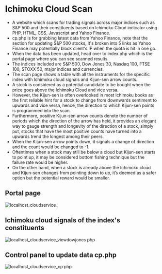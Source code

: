 # Ichimoku Cloud Scan
- A website which scans for trading signals across major indices such as S&P 500 and their constituents based on Ichimoku Cloud indicator using PHP, HTML, CSS, Javascript and Yahoo Finance.
- cp.php is for grabbing latest data from Yahoo Finance, note that the section for updating S&P 500 stocks, it's broken into 5 links as Yahoo Finance may potentially block client's IP when the quota is hit in one go.
- When the data has been updated, head over to index.php which is the portal page where you can see scanned results.
- The indices included are S&P 500, Dow Jones 30, Nasdaq 100, FTSE 100, STOXX 50, major indices and currencies.
- The scan page shows a table with all the instruments for the specific index with Ichimoku cloud signals and Kijun-sen arrow counts.
- A stock is considered as a potential candidate to be bought when the price goes above the Ichimoku Cloud and vice versa.
- However, the Kijun-sen is often overlooked in most Ichimoku books as the first reliable hint for a stock to change from downwards sentiment to upwards and vice versa, hence, the direction to which Kijun-sen points is programmed into the scan.
- Furthermore, positive Kijun-sen arrow counts denote the number of periods which the direction of the arrow has held, it provides an elegant way to gauge strength and longevity of  the direction of a stock, simply put, stocks that have the most positive counts have turned into a upwards trend the longest among their peers.
- When the Kijun-sen arrow points down, it signals a change of direction and the count would be changed to -1.
- Oftentimes when a stock may still be below a cloud but Kijun-sen starts to point up, it may be considered bottom fishing technique but the failure rate would be higher.
- On the other hand, when a stock is already above the Ichimoku cloud and Kijun-sen changes from pointing down to up, it’s deemed as a safer option but the potential reward would be smaller.

## Portal page
![localhost_cloudservice_](https://user-images.githubusercontent.com/1398153/195997960-139c573a-74b9-494d-aa81-bcba6de8d475.jpeg)

## Ichimoku cloud signals of the index's constituents
![localhost_cloudservice_viewdowjones php](https://user-images.githubusercontent.com/1398153/195997962-8a7f46ce-b34c-4041-aa87-6d7b3858301a.jpeg)

## Control panel to update data cp.php
![localhost_cloudservice_cp php](https://user-images.githubusercontent.com/1398153/195998281-a329abac-cdbd-454d-a5c7-6ca12c6062fa.jpeg)


